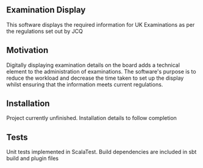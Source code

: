 ## Examination Display

This software displays the required information for UK Examinations as per the regulations set out by JCQ

## Motivation

Digitally displaying examination details on the board adds a technical element to the administration of examinations. The software's purpose is to reduce the workload and decrease the time taken to set up the display whilst ensuring that the information meets current regulations.

## Installation

Project currently unfinished. Installation details to follow completion 

## Tests

Unit tests implemented in ScalaTest. Build dependencies are included in sbt build and plugin files
